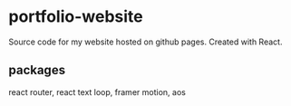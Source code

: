 # portfolio-website
Source code for my website hosted on github pages. Created with React.

## packages
react router,
react text loop,
framer motion,
aos

